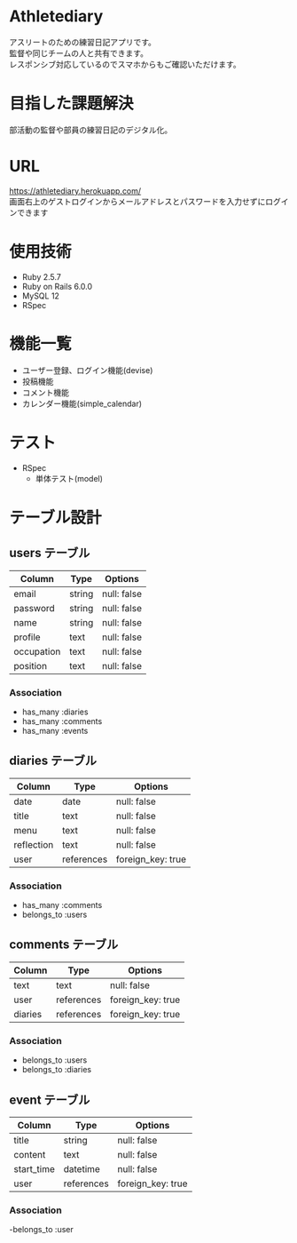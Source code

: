 # Athletediary
 アスリートのための練習日記アプリです。<br >
 監督や同じチームの人と共有できます。 <br >
 レスポンシブ対応しているのでスマホからもご確認いただけます。

 # 目指した課題解決
 部活動の監督や部員の練習日記のデジタル化。 <br >

# URL
 https://athletediary.herokuapp.com/<br >
 画面右上のゲストログインからメールアドレスとパスワードを入力せずにログインできます<br >

# 使用技術
- Ruby 2.5.7
- Ruby on Rails 6.0.0
- MySQL 12
- RSpec

# 機能一覧
- ユーザー登録、ログイン機能(devise)
- 投稿機能
- コメント機能
- カレンダー機能(simple_calendar)
# テスト
- RSpec
  - 単体テスト(model)

# テーブル設計

## users テーブル

| Column     | Type   | Options     |
| ---------- | ------ | ----------- |
| email      | string | null: false |
| password   | string | null: false |
| name       | string | null: false |
| profile    | text   | null: false |
| occupation | text   | null: false |
| position   | text   | null: false |

### Association

- has_many :diaries
- has_many :comments
- has_many :events

## diaries テーブル

| Column     | Type       | Options           |
| ------     | ---------- | ----------------- |
| date       | date       | null: false       |
| title      | text       | null: false       |
| menu       | text       | null: false       |
| reflection | text       | null: false       |
| user       | references | foreign_key: true |

### Association

- has_many :comments
- belongs_to :users

## comments テーブル

| Column    | Type       | Options           |
| ------    | ---------- | ----------------- |
| text      | text       | null: false       |
| user      | references | foreign_key: true |
| diaries   | references | foreign_key: true |

### Association

- belongs_to :users
- belongs_to :diaries

## event テーブル

| Column    | Type       | Options           |
| ------    | ---------- | ----------------- |
| title     | string     | null: false       |
| content   | text       | null: false       |
| start_time| datetime   | null: false       |
| user      | references | foreign_key: true |

### Association
-belongs_to :user